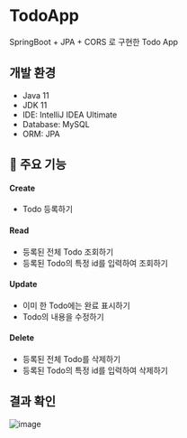 # TodoApp
SpringBoot + JPA + CORS 로 구현한 Todo App

## 개발 환경
- Java 11
- JDK 11
- IDE: IntelliJ IDEA Ultimate
- Database: MySQL
- ORM: JPA

## 📌 주요 기능
#### Create
- Todo 등록하기

#### Read
- 등록된 전체 Todo 조회하기
- 등록된 Todo의 특정 id를 입력하여 조회하기

#### Update
- 이미 한 Todo에는 완료 표시하기
- Todo의 내용을 수정하기

#### Delete
- 등록된 전체 Todo를 삭제하기
- 등록된 Todo의 특정 id를 입력하여 삭제하기

## 결과 확인
![image](https://github.com/Jeonni/TodoApp/assets/69911004/f935a1e8-db13-4173-a35a-871baaafcb79)
